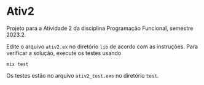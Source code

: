 # Ativ2

Projeto para a Atividade 2 da disciplina Programação 
Funcional, semestre 2023.2. 

Edite o arquivo `ativ2.ex` no diretório `lib` de 
acordo com as instruções. Para verificar a solução, 
execute os testes usando

```
mix test
```

Os testes estão no arquivo `ativ2_test.exs` no diretório `test`.
